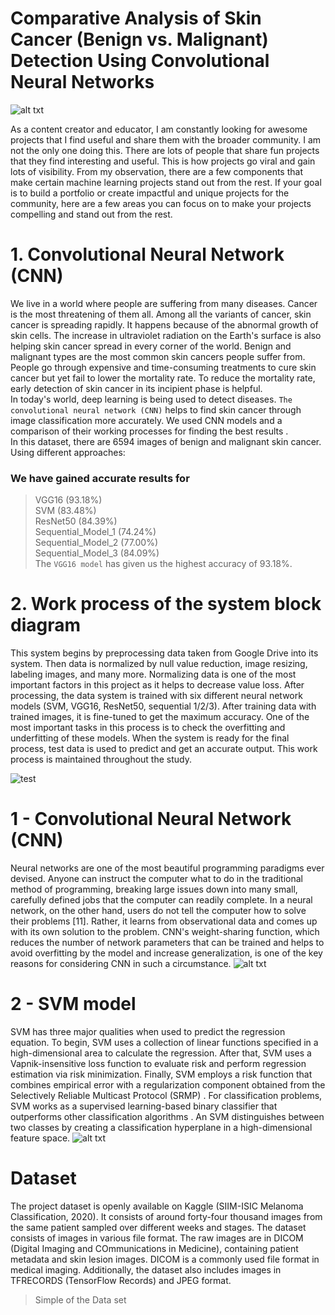 # Comparative Analysis of Skin Cancer (Benign vs. Malignant) Detection Using Convolutional Neural Networks
![alt txt](https://github.com/Sajid-Bit/Skin-Cancer/blob/main/images/image2.avif)

As a content creator and educator, I am constantly looking for awesome projects that I find useful and share them with the broader community. I am not the only one doing this. There are lots of people that share fun projects that they find interesting and useful. This is how projects go viral and gain lots of visibility. From my observation, there are a few components that make certain machine learning projects stand out from the rest. If your goal is to build a portfolio or create impactful and unique projects for the community, here are a few areas you can focus on to make your projects compelling and stand out from the rest.

# 1. Convolutional Neural Network (CNN)

We live in a world where people are suffering from many diseases. Cancer is the most threatening of them all. Among all the variants of cancer, skin cancer is spreading rapidly. It happens because of the abnormal growth of skin cells. The increase in ultraviolet radiation on the Earth's surface is also helping skin cancer spread in every corner of the world. Benign and malignant types are the most common skin cancers people suffer from. People go through expensive and time-consuming treatments to cure skin cancer but yet fail to lower the mortality rate. To reduce the mortality rate, early detection of skin cancer in its incipient phase is helpful. <br /> In today's world, deep learning is being used to detect diseases. `The convolutional neural network (CNN)` helps to find skin cancer through image classification more accurately. We used CNN models and a comparison of their working processes for finding the best results .  <br /> 
In this dataset, there are 6594 images of benign and malignant skin cancer. Using different approaches: <br /> 
### We have gained accurate results for
>  VGG16 (93.18%)<br />
> SVM (83.48%)<br />
> ResNet50 (84.39%)<br />
> Sequential_Model_1 (74.24%)<br />
> Sequential_Model_2 (77.00%)<br />
> Sequential_Model_3 (84.09%) <br />
The `VGG16 model` has given us the highest accuracy of 93.18%.

# 2. Work process of the system block diagram
This system begins by preprocessing data taken from Google Drive into its system. Then data is normalized by null value reduction, image resizing, labeling images, and many more. Normalizing data is one of the most important factors in this project as it helps to decrease value loss. After processing, the data system is trained with six different neural network models (SVM, VGG16, ResNet50, sequential 1/2/3). After training data with trained images, it is fine-tuned to get the maximum accuracy. One of the most important tasks in this process is to check the overfitting and underfitting of these models. When the system is ready for the final process, test data is used to predict and get an accurate output. This work process is maintained throughout the study.

![test](https://github.com/Sajid-Bit/Skin-Cancer/blob/main/images/image4.jpg)

# 1 - Convolutional Neural Network (CNN)
Neural networks are one of the most beautiful programming paradigms ever devised. Anyone can instruct the computer what to do in the traditional method of programming, breaking large issues down into many small, carefully defined jobs that the computer can readily complete. In a neural network, on the other hand, users do not tell the computer how to solve their problems [11]. Rather, it learns from observational data and comes up with its own solution to the problem. CNN's weight-sharing function, which reduces the number of network parameters that can be trained and helps to avoid overfitting by the model and increase generalization, is one of the key reasons for considering CNN in such a circumstance.
![alt txt](https://github.com/Sajid-Bit/Skin-Cancer/blob/main/images/JHE2021-5895156.002.jpg)

 # 2 - SVM model
SVM has three major qualities when used to predict the regression equation. To begin, SVM uses a collection of linear functions specified in a high-dimensional area to calculate the regression. After that, SVM uses a Vapnik-insensitive loss function to evaluate risk and perform regression estimation via risk minimization. Finally, SVM employs a risk function that combines empirical error with a regularization component obtained from the Selectively Reliable Multicast Protocol (SRMP) . For classification problems, SVM works as a supervised learning-based binary classifier that outperforms other classification algorithms . An SVM distinguishes between two classes by creating a classification hyperplane in a high-dimensional feature space.
![alt txt](https://github.com/Sajid-Bit/Skin-Cancer/blob/main/images/svm.jpg)



# Dataset

The project dataset is openly available on Kaggle (SIIM-ISIC Melanoma Classification, 2020). It consists of around forty-four thousand images from the same patient sampled over different weeks and stages. The dataset consists of images in various file format. The raw images are in DICOM (Digital Imaging and COmmunications in Medicine), containing patient metadata and skin lesion images. DICOM is a commonly used file format in medical imaging. Additionally, the dataset also includes images in TFRECORDS (TensorFlow Records) and JPEG format.
 
> Simple of the Data set
 
 
 
 
 
 
 
 
